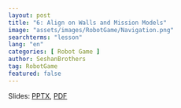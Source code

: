 ```yaml
---
layout: post
title: "6: Align on Walls and Mission Models"
image: "assets/images/RobotGame/Navigation.png"
searchterms: "lesson"
lang: "en"
categories: [ Robot Game ]
author: SeshanBrothers
tag: RobotGame
featured: false
---
```




Slides: <a href="/translations/en-us/RobotGame/AlignonWalls.pptx">PPTX</a>, <a href="/translations/en-us/RobotGame/AlignonWalls.pdf">PDF </a>
